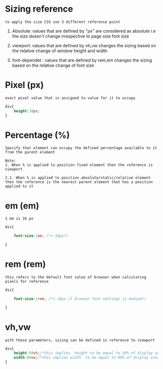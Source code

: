 # Sizing reference

    to apply the size CSS use 3 different reference point


1. Absolute: values that are defined by "px" are considered as absolute i.e the size doesn't change irrespective to page size font size

2. viewport: values that are defined by vh,vw changes the sizing based on the relative change of window height and width

3. font-dependet : values that are defined by rem,em changes the sizing based on the relative change of  font size

# Pixel (px)

    exact pixel value that is assigned to value for it to occupy

```css
div{
    height:10px;
}
```

# Percentage (%)

    Specify that element can occupy the defined percentage available to it from the parent element

    Note:
    1. When % is applied to position fixed element then the reference is viewport

    2.1. When % is applied to position absolute/static/relative element then the reference is the nearest parent element that has a position applied to it

# em (em)

    1 em is 16 px 
```css
div{

    font-size:1em; /*= 16px*/

}
```

# rem (rem)

    this refers to the default font value of browser when calculating pixels for reference
```css
div{

    font-size:1rem; /*= 16px if browser font settings is medium*/

}
```


# vh,vw

    with these parameters, sizing can be defined in reference to viewport 


```css
div{
    height:50vh;/*this implies  height to be equal to 50% of display area*/
    width:80vw;/*this implies width  to be equal to 80% of display area*/
}
```